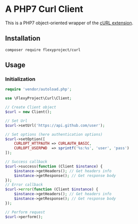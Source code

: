 # A PHP7 Curl Client
This is a PHP7 object-oriented wrapper of the [cURL extension](http://php.net/curl).

## Installation
```shell
composer require flexyproject/curl
```

## Usage
### Initialization
```php
require 'vendor/autoload.php';

use \FlexyProject\Curl\Client;

// Create Client object
$curl = new Client();

// Set Url
$curl->setUrl('https://api.github.com/user');

// Set options (here authentication options)
$curl->setOption([
	CURLOPT_HTTPAUTH => CURLAUTH_BASIC,
	CURLOPT_USERPWD  => sprintf('%s:%s', 'user', 'pass')
]);

// Success callback
$curl->success(function (Client $instance) {
	$instance->getHeaders(); // Get headers info
	$instance->getResponse(); // Get response body
});
// Error callback
$curl->error(function (Client $instance) {
	$instance->getHeaders(); // Get headers info
	$instance->getResponse(); // Get response body
});

// Perform request
$curl->perform();
```
